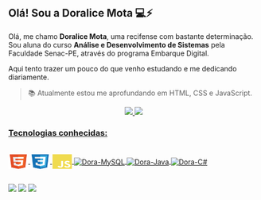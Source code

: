 ## Olá! Sou a Doralice Mota 💻⚡

Olá, me chamo **Doralice Mota**, uma recifense com bastante determinação. Sou aluna do curso **Análise e Desenvolvimento de Sistemas** pela Faculdade Senac-PE, através do programa Embarque Digital.

Aqui tento trazer um pouco do que venho estudando e me dedicando diariamente.

> 📚 Atualmente estou me aprofundando em HTML, CSS e JavaScript.

<div align="center">
  <a href="https://github.com/doramota">
  <img height="180em" src="https://github-readme-stats.vercel.app/api?username=doramota&show_icons=true&theme=synthwave&include_all_commits=true&count_private=true"/>
  <img height="180em" src="https://github-readme-stats.vercel.app/api/top-langs/?username=doramota&layout=compact&langs_count=7&theme=synthwave"/>
</div>

### Tecnologias conhecidas:

<div style="display: inline_block"><br>
  <img align="center" alt="Dora-HTML" height="30" width="40" src="https://raw.githubusercontent.com/devicons/devicon/master/icons/html5/html5-original.svg">
  <img align="center" alt="Dora-CSS" height="30" width="40" src="https://raw.githubusercontent.com/devicons/devicon/master/icons/css3/css3-original.svg">
  <!-- <img align="center" alt="Dora-Bootstrap" height="30" width="40" src="https://cdn.jsdelivr.net/gh/devicons/devicon/icons/bootstrap/bootstrap-original.svg"> -->
  <img align="center" alt="Dora-Js" height="30" width="40" src="https://raw.githubusercontent.com/devicons/devicon/master/icons/javascript/javascript-plain.svg">
  <!-- <img align="center" alt="Dora-Python" height="30" width="40" src="https://cdn.jsdelivr.net/gh/devicons/devicon/icons/python/python-original.svg">
  <img align="center" alt="Dora-Jupyter" height="30" width="40" src="https://cdn.jsdelivr.net/gh/devicons/devicon/icons/jupyter/jupyter-original-wordmark.svg">
  <img align="center" alt="Dora-Postgre" height="30" width="40" src="https://cdn.jsdelivr.net/gh/devicons/devicon/icons/postgresql/postgresql-original.svg"> -->
  <img align="center" alt="Dora-MySQL" height="30" width="40" src="https://cdn.jsdelivr.net/gh/devicons/devicon/icons/mysql/mysql-original.svg">
  <img align="center" alt="Dora-Java" height="30" width="40" src="https://cdn.jsdelivr.net/gh/devicons/devicon/icons/java/java-original.svg">
  <img align="center" alt="Dora-C#" height="30" width="40" src="https://cdn.jsdelivr.net/gh/devicons/devicon/icons/csharp/csharp-original.svg">
</div>
  
  ##
<div> 
  <a href = "mailto:doramota911@gmail.com"><img src="https://img.shields.io/badge/-Gmail-%23333?style=for-the-badge&logo=gmail&logoColor=white" target="_blank"></a>
    <a href="https://www.instagram.com/doralice.mota_/" target="_blank"><img src="https://img.shields.io/badge/-Instagram-%23E4405F?style=for-the-badge&logo=instagram&logoColor=white" target="_blank"></a>
  <a href="https://www.linkedin.com/in/doralice-mota-b02404237/" target="_blank"><img src="https://img.shields.io/badge/-LinkedIn-%230077B5?style=for-the-badge&logo=linkedin&logoColor=white" target="_blank"></a>

</div>
